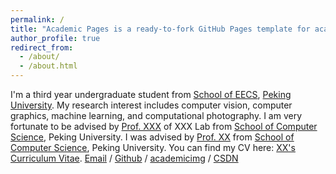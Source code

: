 ```yaml
---
permalink: /
title: "Academic Pages is a ready-to-fork GitHub Pages template for academic personal websites"
author_profile: true
redirect_from: 
  - /about/
  - /about.html
---
```


I'm a third year undergraduate student from [School of EECS](https://eecs.pku.edu.cn/), [Peking University](https://www.pku.edu.cn/). My research interest includes computer vision, computer graphics, machine learning, and computational photography. I am very fortunate to be advised by [Prof. XXX](https://www.XXX.com/) of XXX Lab from [School of Computer Science](https://cs.pku.edu.cn/), Peking University. I was advised by [Prof. XX](https://XXX.pku.edu.cn/) from [School of Computer Science](https://cs.pku.edu.cn/), Peking University. You can find my CV here: [XX's Curriculum Vitae](../assets/Curriculum_Vitae.pdf). [Email](mailto:XX@stu.pku.edu.cn) / [Github](https://github.com/QiuDi233) / [academicimg](../images/academic.jpg) / [CSDN](https://blog.csdn.net/qd1813100174?spm=1000.2115.3001.5343)
